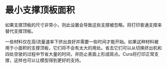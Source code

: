 最小支撑顶板面积
====
如果支撑顶板的尺寸非常小，则此设置会导致这些支撑被忽略。将打印普通支撑来替代支撑顶板。

一些材料仅在高l流量速率下挤出良好并需要一些时间才能开始。如果这种材料被用于小面积的支撑顶板，它们将不会有太大的用处。省去它们可以从切换挤出机和四处空驶的过程中节省大量的时间，并防止表面上形成斑点。Cura将打印正常支撑，这样也可以让模型得到更好的支持。

